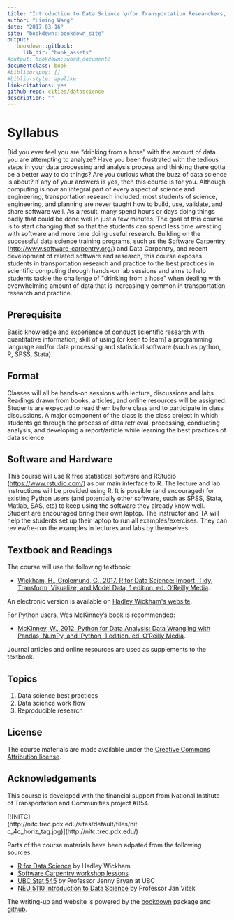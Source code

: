 ```yaml
--- 
title: "Introduction to Data Science \nfor Transportation Researchers, Planners, and Engineers"
author: "Liming Wang"
date: "2017-03-16"
site: "bookdown::bookdown_site"
output:
   bookdown::gitbook:
     lib_dir: "book_assets"
#output: bookdown::word_document2
documentclass: book
#bibliography: []
#biblio-style: apalike
link-citations: yes
github-repo: cities/datascience
description: ""
---
```





# Syllabus

Did you ever feel you are “drinking from a hose” with the amount of data you are attempting to analyze? Have you been frustrated with the tedious steps in your data processing and analysis process and thinking there gotta be a better way to do things? Are you curious what the buzz of data science is about? If any of your answers is yes, then this course is for you. Although computing is now an integral part of every aspect of science and engineering, transportation research included, most students of science, engineering, and planning are never taught how to build, use, validate, and share software well. As a result, many spend hours or days doing things badly that could be done well in just a few minutes. The goal of this course is to start changing that so that the students can spend less time wrestling with software and more time doing useful research. Building on the successful data science training programs, such as the Software Carpentry (http://www.software-carpentry.org/) and Data Carpentry, and recent development of related software and research, this course exposes students in transportation research and practice to the best practices in scientific computing through hands-on lab sessions and aims to help students tackle the challenge of "drinking from a hose" when dealing with overwhelming amount of data that is increasingly common in transportation research and practice.

## Prerequisite

Basic knowledge and experience of conduct scientific research with quantitative information; skill of using (or keen to learn) a programming language and/or data processing and statistical software (such as python, R, SPSS, Stata).

## Format

Classes will all be hands-on sessions with lecture, discussions and labs. Readings drawn from books, articles, and online resources will be assigned. Students are expected to read them before class and to participate in class discussions. A major component of the class is the class project in which students go through the process of data retrieval, processing, conducting analysis, and developing a report/article while learning the best practices of data science.

## Software and Hardware

This course will use R free statistical software and RStudio (https://www.rstudio.com/) as our main interface to R. The lecture and lab instructions will be provided using R. It is possible (and encouraged) for existing Python users (and potentially other software, such as SPSS, Stata, Matlab, SAS, etc) to keep using the software they already know well. Student are encouraged bring their own laptop. The instructor and TA will help the students set up their laptop to run all examples/exercises. They can review/re-run the examples in lectures and labs by themselves. 

## Textbook and Readings

The course will use the following textbook:

- [Wickham, H., Grolemund, G., 2017. R for Data Science: Import, Tidy, Transform, Visualize, and Model Data, 1 edition. ed. O’Reilly Media](https://www.amazon.com/Data-Science-Transform-Visualize-Model/dp/1491910399).

An electronic version is available on [Hadley Wickham's website](http://r4ds.had.co.nz/).

For Python users, Wes McKinney’s book is recommended:

- [McKinney, W., 2012. Python for Data Analysis: Data Wrangling with Pandas, NumPy, and IPython, 1 edition. ed. O’Reilly Media](https://www.amazon.com/Python-Data-Analysis-Wrangling-IPython/dp/1449319793).

Journal articles and online resources are used as supplements to the textbook.

## Topics

1. Data science best practices
2. Data science work flow
3. Reproducible research

## License

The course materials are made available under the [Creative Commons Attribution license](https://creativecommons.org/licenses/by/4.0/).

## Acknowledgements

This course is developed with the financial support from National Institute of Transportation and Communities project #854.

<div style="width:300px">
[![NITC](http://nitc.trec.pdx.edu/sites/default/files/nitc_4c_horiz_tag.jpg)](http://nitc.trec.pdx.edu/)
</div>

Parts of the course materials have been adpated from the following sources:

- [R for Data Science](https://github.com/hadley/r4ds) by Hadley Wickham
- [Software Carpentry workshop lessons](https://software-carpentry.org/lessons/)
- [UBC Stat 545](http://stat545.com) by Professor Jenny Bryan at UBC
- [NEU 5110 Introduction to Data Science](http://janvitek.org/events/NEU/5110/) by Professor Jan Vitek

The writing-up and website is powered by the [bookdown](https://bookdown.org) package and [github](https://www.github.com).

<!-- 
## PSU Accessibility and Title IX Statements

### Access and Inclusion for Students with Disabilities

Access and Inclusion for Students with Disabilities
PSU values diversity and inclusion; we are committed to fostering mutual respect and full participation for all students. My goal is to create a learning environment that is equitable, useable, inclusive, and welcoming. If any aspects of instruction or course design result in barriers to your inclusion or learning, please notify me. The Disability  Resource Center (DRC) provides reasonable accommodations for students who encounter barriers in the learning environment.

If you have, or think you may have, a disability that may affect your work in this class and feel you need accommodations, contact the Disability Resource Center to schedule an appointment and initiate a conversation about reasonable accommodations. The DRC is located in 116 Smith Memorial Student Union, 503-725-4150, drc@pdx.edu, https://www.pdx.edu/drc.

If you already have accommodations, please contact me to make sure that I have received a faculty notification letter and discuss your accommodations.
Students who need accommodations for tests and quizzes are expected to schedule their tests to overlap with the time the class is taking the test.
Please be aware that the accessible tables or chairs in the room should remain available for students who find that standard classroom seating is not useable. 
For information about emergency preparedness, please go to the Fire and Life Safety webpage (https://www.pdx.edu/environmental-health-safety/fire-and-life-safety) for information.

### Title IX Statement

Portland State is committed to providing an environment free of all forms of prohibited discrimination and sexual harassment (sexual assault, domestic and dating violence, and gender or sex-based harassment and stalking). If you have experienced any form of gender or sex-based discrimination or sexual harassment, know that help and support are available. PSU has staff members trained to support survivors in navigating campus life, accessing health and counseling services, providing academic and on-housing accommodations, helping with legal protective orders, and more. Information about PSU’s support services on campus, including confidential services and reporting options, can be found on PSU’s Sexual Misconduct Prevention and Response website at: http://www.pdx.edu/sexual-assault/get-help or you may call a confidential IPV Advocate at 503-725-5672. You may report any incident of discrimination or discriminatory harassment, including sexual harassment, to either the Office of Equity and Compliance or the Office of the Dean of Student Life.

Please be aware that all PSU faculty members and instructors are required to report information of an incident that may constitute prohibited discrimination, including sexual harassment and sexual violence. This means that if you tell me about a situation of sexual harassment or sexual violence that may have violated university policy or student code of conduct, I have to share the information with my supervisor, the University’s Title IX Coordinator or the Office of the Dean of Student Life. For more information about Title IX please complete the required student module Creating a Safe Campus in your D2L.
-->
